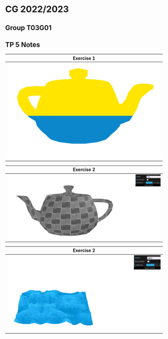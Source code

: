 # CG 2022/2023

## Group T03G01

## TP 5 Notes


| **Exercise 1** |
| :----------:|
| ![Exercise 1](screenshots/cg-t03g01-tp5-1.png) | 



| **Exercise 2**|
| :----------:|
| ![Exercise 2](screenshots/cg-t03g01-tp5-2.png) |

| **Exercise 2**|
| :----------:|
| ![Exercise 3](screenshots/cg-t03g01-tp5-3.png) |

